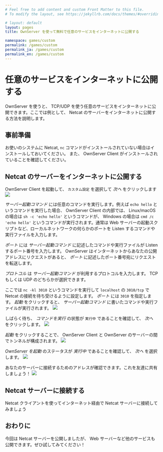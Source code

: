 ```yaml
---
# Feel free to add content and custom Front Matter to this file.
# To modify the layout, see https://jekyllrb.com/docs/themes/#overriding-theme-defaults

# layout: default
layout: pages
title: OwnServer を使って無料で任意のサービスをインターネットに公開する

namespace: games/custom
permalink: /games/custom
permalink_ja: /games/custom
permalink_en: /games/custom
---
```


# 任意のサービスをインターネットに公開する
OwnServer を使うと、 TCP/UDP を使う任意のサービスをインターネットに公開できます。ここでは例として、 Netcat のサーバーをインターネットに公開する方法を説明します。

## 事前準備
お使いのシステムに Netcat, `nc` コマンドがインストールされていない場合はインストールしておいてください。
また、 OwnServer Client がインストールされていることを確認してください。

## Netcat のサーバーをインターネットに公開する
OwnServer Client を起動して、 `カスタム設定` を選択して *次へ* をクリックします
![](/img/custom/step_selectgame.png)

*サーバー起動コマンド* には任意のコマンドを実行します。例えば `echo hello` というコマンドを実行した場合、 OwnServer Client の内部では、 Linux/macOS の場合は `sh -c 'echo hello'` というコマンドが、 Windows の場合は `cmd /c 'echo hello'` というコマンドが実行されます。通常は Web サーバーの起動スクリプトなど、ローカルネットワークの何らかのポートを Listen するコマンドや実行ファイルを入力します。

*ポート* には *サーバー起動コマンド* に記述したコマンドや実行ファイルが Listen するポート番号を入力します。 OwnServer はインターネットからあなたの公開アドレスにリクエストがあると、 *ポート* に記述したポート番号宛にリクエストを転送します。

*プロトコル* は *サーバー起動コマンド* が利用するプロトコルを入力します。 TCP もしくは UDP のどちらかが選択できます。

ここでは `nc -kl 3010` というコマンドを実行して `localhost` の `3010/tcp` で Netcat の接続を待ち受けるように設定します。 *ポート* には `3010` を指定します。
*起動* をクリックすると、 *サーバー起動コマンド* に書いたコマンドや実行ファイルが実行されます。
![](/img/custom/step_confgame_start.png)

しばらく待ち、 *コマンドを実行* の状態が `実行中` であることを確認して、 *次へ* をクリックします。
![](/img/custom/step_confgame_next.png)

*起動* をクリックすることで、 OwnServer Client と OwnServer のサーバーの間でトンネルが構成されます。
![](/img/custom/step_tunnel_start.png)

*OwnServer を起動* のステータスが *実行中* であることを確認して、 *次へ* を選択します。
![](/img/custom/step_tunnel_next.png)

あなたのサーバーに接続するためのアドレスが確認できます。これを友達に共有しましょう！
![](/img/custom/step_monitor.png)

## Netcat サーバーに接続する
Netcat クライアントを使ってインターネット経由で Netcat サーバーに接続してみましょう


## おわりに
今回は Netcat サーバーを公開しましたが、 Web サーバーなど他のサービスも公開できます。ぜひ試してみてください！
